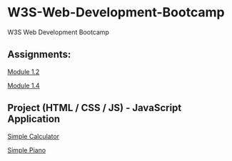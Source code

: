 # W3S-Web-Development-Bootcamp

W3S Web Development Bootcamp

## Assignments:

[Module 1.2](https://pmiglesias.github.io/W3S-Web-Development-Bootcamp/assignments/module-1-fundamentals/module-1.2-html-elements-and-attributes-and-html-tables-and-forms/module-1.2.html)

[Module 1.4](https://pmiglesias.github.io/W3S-Web-Development-Bootcamp/assignments/module-1-fundamentals/module-1.4-css-selectors-and-box-model/module-1.4/index.html)

## Project (HTML / CSS / JS) - JavaScript Application

[Simple Calculator](https://pmiglesias.github.io/W3S-Web-Development-Bootcamp/assignments/module-2-javascript/javascript-application/calc/index.html)

[Simple Piano](https://pmiglesias.github.io/W3S-Web-Development-Bootcamp/assignments/module-2-javascript/javascript-application/project-piano-js/index.html)
